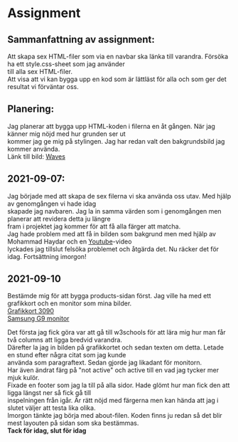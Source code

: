 # Assignment  
  
## Sammanfattning av assignment:  
  
Att skapa sex HTML-filer som via en navbar ska länka till varandra. Försöka ha ett style.css-sheet som jag använder  
till alla sex HTML-filer.  
Att visa att vi kan bygga upp en kod som är lättläst för alla och som ger det resultat vi förväntar oss.

## Planering:  

Jag planerar att bygga upp HTML-koden i filerna en åt gången. När jag känner mig nöjd med hur grunden ser ut  
kommer jag ge mig på stylingen. Jag har redan valt den bakgrundsbild jag kommer använda.  
Länk till bild: [Waves](https://images.unsplash.com/photo-1558591710-4b4a1ae0f04d?ixid=MnwxMjA3fDB8MHxzZWFyY2h8MXx8dGVjaCUyMGJhY2tncm91bmR8ZW58MHx8MHx8&ixlib=rb-1.2.1&auto=format&fit=crop&w=500&q=60 "Waves")  
  
## 2021-09-07:  
  
Jag började med att skapa de sex filerna vi ska använda oss utav. Med hjälp av genomgången vi hade idag  
skapade jag navbaren. Jag la in samma värden som i genomgången men planerar att revidera detta ju längre  
fram i projektet jag kommer för att få alla färger att matcha.  
Jag hade problem med att få in bilden som bakgrund men med hjälp av Mohammad Haydar och en [Youtube](https://www.youtube.com/watch?v=TbThMW3UK_w "Fixing broken url")-video  
lyckades jag tillslut felsöka problemet och åtgärda det. Nu räcker det för idag. Fortsättning imorgon!  
  
## 2021-09-10  
  
Bestämde mig för att bygga products-sidan först. Jag ville ha med ett grafikkort och en monitor som mina bilder.  
[Grafikkort 3090](https://www.caseking.de/media/image/gcas-398_gcas_398_01.jpg)  
[Samsung G9 monitor](https://inetimg.se/img/688x386/2216596_0.jpg)  
  
Det första jag fick göra var att gå till w3schools för att lära mig hur man får två columns att ligga bredvid varandra.  
Därefter la jag in bilden på grafikkortet och sedan texten om detta. Letade en stund efter några citat som jag kunde  
använda som paragraftext. Sedan gjorde jag likadant för monitorn.  
Har även ändrat färg på "not active" och active till en vad jag tycker mer mjuk kulör.  
Fixade en footer som jag la till på alla sidor. Hade glömt hur man fick den att ligga längst ner så fick gå till  
inspelningen från igår. Är rätt nöjd med färgerna men kan hända att jag i slutet väljer att testa lika olika.  
Imorgon tänkte jag börja med about-filen. Koden finns ju redan så det blir mest layouten på sidan som ska bestämmas.  
**Tack för idag, slut för idag**  
  
##